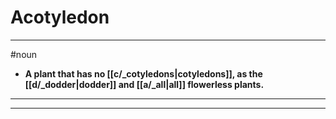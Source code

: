 # Acotyledon
---
#noun
- **A plant that has no [[c/_cotyledons|cotyledons]], as the [[d/_dodder|dodder]] and [[a/_all|all]] flowerless plants.**
---
---
